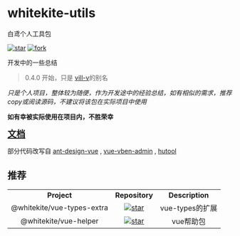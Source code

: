 # whitekite-utils

白鸢个人工具包

[![star](https://gitee.com/white-kite/utils/badge/star.svg?theme=dark)](https://gitee.com/white-kite/seele-utils/stargazers) [![fork](https://gitee.com/white-kite/seele-utils/badge/fork.svg?theme=dark)](https://gitee.com/white-kite/seele-utils/members)

开发中的一些总结

> 0.4.0 开始，只是 [vill-v](https://www.npmjs.com/package/vill-v)的别名

_只是个人项目，整体较为随便，作为开发途中的经验总结，如有相似的需求，推荐copy或阅读源码，不建议将该包在实际项目中使用_

**如有幸被实际使用在项目内，不胜荣幸**

<div>
<a href="https://gitee.com/white-kite/seele-utils/wikis" style="font-size: 20px;font-weight: bold;">文档</a>
</div>

部分代码改写自
[ant-design-vue](https://github.com/vueComponent/ant-design-vue)
,
[vue-vben-admin](https://github.com/anncwb/vue-vben-admin)
,
[hutool](https://github.com/dromara/hutool)

## 推荐

<table style="text-align: center;">
  <tr>
    <td><strong>Project</strong></td>
    <td><strong>Repository</strong></td>
    <td><strong>Description</strong></td>
  </tr>
  <tr>
    <td>
      @whitekite/vue-types-extra
    </td>
    <td>
      <a href='https://gitee.com/white-kite/vue-types-extra'>
        <img src='https://gitee.com/white-kite/vue-types-extra/badge/star.svg?theme=gray' alt='star'>
      </a>
    </td>
    <td>
      vue-types的扩展
    </td>
  </tr>
  <tr>
    <td>@whitekite/vue-helper</td>
    <td>
      <a href='https://gitee.com/white-kite/vue-helper'>
        <img src='https://gitee.com/white-kite/vue-helper/badge/star.svg?theme=gray' alt='star'>
      </a>
    </td>
    <td>
      vue帮助包
    </td>
  </tr>
</table>
